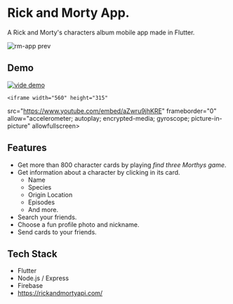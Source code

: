 # Rick and Morty App.

A Rick and Morty's characters album mobile app made in Flutter.

![rm-app prev](https://user-images.githubusercontent.com/78172208/219979276-642e9e19-b37b-4c06-babf-70f86ddd5c65.png)

## Demo

[![vide demo](https://img.youtube.com/vi/aZwru9jhKRE/0.jpg)](https://www.youtube.com/watch?v=aZwru9jhKRE&ab)

    <iframe width="560" height="315"
src="https://www.youtube.com/embed/aZwru9jhKRE" 
frameborder="0" 
allow="accelerometer; autoplay; encrypted-media; gyroscope; picture-in-picture" 
allowfullscreen></iframe>

## Features

* Get more than 800 character cards by playing _find three Morthys game_.
* Get information about a character by clicking in its card.
    * Name
    * Species
    * Origin Location
    * Episodes
    * And more.
* Search your friends.
* Choose a fun profile photo and nickname.
* Send cards to your friends.

## Tech Stack
- Flutter
- Node.js / Express
- Firebase 
- https://rickandmortyapi.com/
